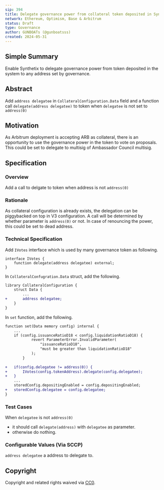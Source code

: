 ```yaml
---
sip: 394
title: Delegate governance power from collateral token deposited in Synthetix
network: Ethereum, Optimism, Base & Arbitrum
status: Draft
type: Governance
author: GUNBOATs (@gunboatsss)
created: 2024-05-31
---
```


<!--You can leave these HTML comments in your merged SIP and delete the visible duplicate text guides, they will not appear and may be helpful to refer to if you edit it again. This is the suggested template for new SIPs. Note that an SIP number will be assigned by an editor. When opening a pull request to submit your SIP, please use an abbreviated title in the filename, `sip-draft_title_abbrev.md`. The title should be 44 characters or less.-->


## Simple Summary

<!--"If you can't explain it simply, you don't understand it well enough." Simply describe the outcome the proposed changes intends to achieve. This should be non-technical and accessible to a casual community member.-->

Enable Synthetix to delegate governance power from token deposited in the system to any address set by governance.

## Abstract

<!--A short (~200 word) description of the proposed change, the abstract should clearly describe the proposed change. This is what *will* be done if the SIP is implemented, not *why* it should be done or *how* it will be done. If the SIP proposes deploying a new contract, write, "we propose to deploy a new contract that will do x".-->

Add `address delegatee` in `CollateralConfiguration.Data` field and a function call `delegate(address delegatee)` to token when `delegatee` is not set to `address(0)`

## Motivation

<!--This is the problem statement. This is the *why* of the SIP. It should clearly explain *why* the current state of the protocol is inadequate.  It is critical that you explain *why* the change is needed, if the SIP proposes changing how something is calculated, you must address *why* the current calculation is inaccurate or wrong. This is not the place to describe how the SIP will address the issue!-->

As Arbitrum deployment is accepting ARB as collateral, there is an opportunity to use the governance power in the token to vote on proposals. This could be set to delegate to multisig of Ambassador Council multisig.

## Specification

<!--The specification should describe the syntax and semantics of any new feature, there are five sections
1. Overview
2. Rationale
3. Technical Specification
4. Test Cases
5. Configurable Values
-->

### Overview

<!--This is a high level overview of *how* the SIP will solve the problem. The overview should clearly describe how the new feature will be implemented.-->

Add a call to delgate to token when address is not `address(0)`

### Rationale

<!--This is where you explain the reasoning behind how you propose to solve the problem. Why did you propose to implement the change in this way, what were the considerations and trade-offs. The rationale fleshes out what motivated the design and why particular design decisions were made. It should describe alternate designs that were considered and related work. The rationale may also provide evidence of consensus within the community, and should discuss important objections or concerns raised during discussion.-->

As collateral configuration is already exists, the delegation can be piggybacked on top in V3 configuration. A call will be determined by whether parameter is `address(0)` or not. In case of renouncing the power, this could be set to dead address. 

### Technical Specification

<!--The technical specification should outline the public API of the changes proposed. That is, changes to any of the interfaces Synthetix currently exposes or the creations of new ones.-->

Add `IVotes` interface which is used by many governance token as following.

```solidity
interface IVotes {
    function delegate(address delegatee) external;
}
```

In `CollateralConfugration.Data` struct, add the following.
```diff
library CollateralConfiguration {
    struct Data {
        ...
+       address delegatee;
    }
}
```

In `set` function, add the following.
```diff
function set(Data memory config) internal {
    ...
    if (config.issuanceRatioD18 < config.liquidationRatioD18) {
            revert ParameterError.InvalidParameter(
                "issuanceRatioD18",
                "must be greater than liquidationRatioD18"
            );
        }
    
+   if(config.delegatee != address(0)) {
+       IVotes(config.tokenAddress).delegate(config.delegatee);
+   }
    ...
    storedConfig.depositingEnabled = config.depositingEnabled;
+   storedConfig.delegatee = config.delegatee;
}
```
### Test Cases

<!--Test cases for an implementation are mandatory for SIPs but can be included with the implementation..-->

When `delegatee` is not `address(0)`  
 * it should call `delegate(address)` with `delegatee` as parameter.
 * otherwise do nothing.

### Configurable Values (Via SCCP)

<!--Please list all values configurable via SCCP under this implementation.-->

`address delegatee` a address to delegate to.
## Copyright

Copyright and related rights waived via [CC0](https://creativecommons.org/publicdomain/zero/1.0/).
